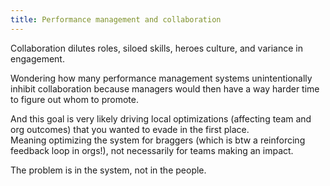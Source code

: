```yaml
---
title: Performance management and collaboration
---
```


Collaboration dilutes roles, siloed skills, heroes culture, and variance in engagement.  

Wondering how many performance management systems unintentionally inhibit collaboration because managers would then have a way harder time to figure out whom to promote.  

And this goal is very likely driving local optimizations (affecting team and org outcomes) that you wanted to evade in the first place.  
Meaning optimizing the system for braggers (which is btw a reinforcing feedback loop in orgs!), not necessarily for teams making an impact.  

The problem is in the system, not in the people.
